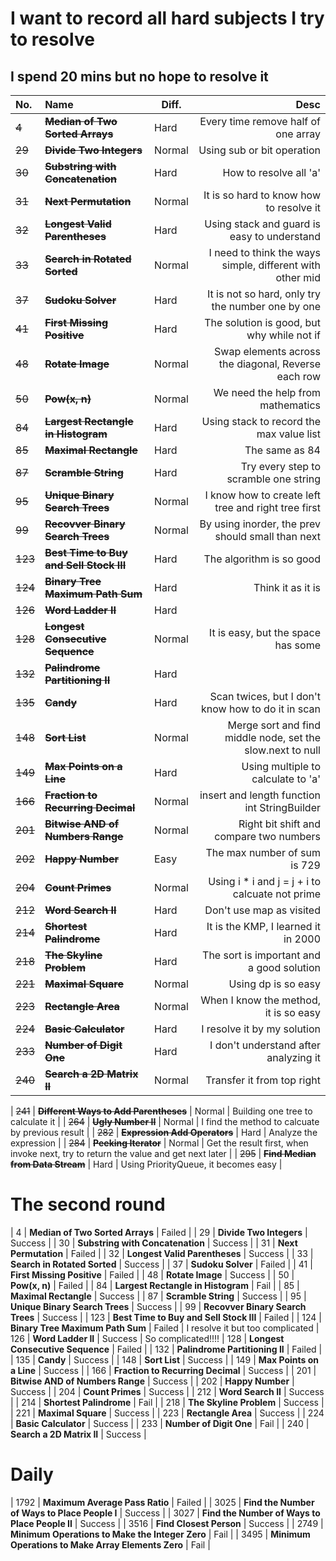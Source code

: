 # I want to record all hard subjects I try to resolve

## I spend 20 mins but no hope to resolve it

| No. | Name | Diff. | Desc |
|:--|:----|------|-----------:|
| ~~4~~  | **~~Median of Two Sorted Arrays~~** | Hard | Every time remove half of one array |
| ~~29~~ | **~~Divide Two Integers~~** | Normal | Using sub or bit operation |
| ~~30~~ | **~~Substring with Concatenation~~** | Hard | How to resolve all 'a' |
| ~~31~~ | **~~Next Permutation~~** | Normal | It is so hard to know how to resolve it |
| ~~32~~ | **~~Longest Valid Parentheses~~** | Hard | Using stack and guard is easy to understand |
| ~~33~~ | **~~Search in Rotated Sorted~~** | Normal | I need to think the ways simple, different with other mid |
| ~~37~~ | **~~Sudoku Solver~~** | Hard | It is not so hard, only try the number one by one |
| ~~41~~ | **~~First Missing Positive~~** | Hard | The solution is good, but why while not if |
| ~~48~~ | **~~Rotate Image~~** | Normal | Swap elements across the diagonal, Reverse each row  |
| ~~50~~ | **~~Pow(x, n)~~** | Normal | We need the help from mathematics |
| ~~84~~ | **~~Largest Rectangle in Histogram~~** | Hard | Using stack to record the max value list |
| ~~85~~ | **~~Maximal Rectangle~~** | Hard | The same as 84 |
| ~~87~~ | **~~Scramble String~~** | Hard | Try every step to scramble one string |
| ~~95~~ | **~~Unique Binary Search Trees~~** | Normal | I know how to create left tree and right tree first  |
| ~~99~~ | **~~Recovver Binary Search Trees~~** | Normal | By using inorder, the prev should small than next |
| ~~123~~ | **~~Best Time to Buy and Sell Stock III~~** | Hard | The algorithm is so good |
| ~~124~~ | **~~Binary Tree Maximum Path Sum~~** | Hard | Think it as it is |
| ~~126~~ | **~~Word Ladder II~~** | Hard |  |
| ~~128~~ | **~~Longest Consecutive Sequence~~** | Normal | It is easy, but the space has some |
| ~~132~~ | **~~Palindrome Partitioning II~~** | Hard |  |
| ~~135~~ | **~~Candy~~** | Hard | Scan twices, but I don't know how to do it in scan |
| ~~148~~ | **~~Sort List~~** | Normal | Merge sort and find middle node, set the slow.next to null |
| ~~149~~ | **~~Max Points on a Line~~** | Hard | Using multiple to calculate to 'a' |
| ~~166~~ | **~~Fraction to Recurring Decimal~~** | Normal | insert and length function int StringBuilder |
| ~~201~~ | **~~Bitwise AND of Numbers Range~~** | Normal | Right bit shift and compare two numbers |
| ~~202~~ | **~~Happy Number~~** | Easy | The max number of sum is 729 |
| ~~204~~ | **~~Count Primes~~** | Normal | Using i * i and j = j + i to calcuate not prime |
| ~~212~~ | **~~Word Search II~~** | Hard | Don't use map as visited |
| ~~214~~ | **~~Shortest Palindrome~~** | Hard | It is the KMP, I learned it in 2000 |
| ~~218~~ | **~~The Skyline Problem~~** | Hard | The sort is important and a good solution |
| ~~221~~ | **~~Maximal Square~~** | Normal | Using dp is so easy |
| ~~223~~ | **~~Rectangle Area~~** | Normal | When I know the method, it is so easy |
| ~~224~~ | **~~Basic Calculator~~** | Hard | I resolve it by my solution |
| ~~233~~ | **~~Number of Digit One~~** | Hard | I don't understand after analyzing it |
| ~~240~~ | **~~Search a 2D Matrix II~~** | Normal | Transfer it from top right |

| ~~241~~ | **~~Different Ways to Add Parentheses~~** | Normal | Building one tree to calculate it |
| ~~264~~ | **~~Ugly Number II~~** | Normal | I find the method to calcuate by previous result |
| ~~282~~ | **~~Expression Add Operators~~** | Hard | Analyze the expression |
| ~~284~~ | **~~Peeking Iterator~~** | Normal | Get the result first, when invoke next, try to return the value and get next later |
| ~~295~~ | **~~Find Median from Data Stream~~** | Hard | Using PriorityQueue, it becomes easy |




# The second round
| 4  | **Median of Two Sorted Arrays** | Failed |
| 29 | **Divide Two Integers** | Success |
| 30 | **Substring with Concatenation** | Success |
| 31 | **Next Permutation** | Failed |
| 32 | **Longest Valid Parentheses** | Success |
| 33 | **Search in Rotated Sorted** | Success |
| 37 | **Sudoku Solver** | Failed |
| 41 | **First Missing Positive** | Failed |
| 48 | **Rotate Image** | Success |
| 50 | **Pow(x, n)** | Failed |
| 84 | **Largest Rectangle in Histogram** | Fail |
| 85 | **Maximal Rectangle** | Success |
| 87 | **Scramble String** | Success |
| 95 | **Unique Binary Search Trees** | Success |
| 99 | **Recovver Binary Search Trees** | Success |
| 123 | **Best Time to Buy and Sell Stock III** | Failed |
| 124 | **Binary Tree Maximum Path Sum** | Failed | I resolve it but too complicated
| 126 | **Word Ladder II** | Success | So complicated!!!!
| 128 | **Longest Consecutive Sequence** | Failed |
| 132 | **Palindrome Partitioning II** | Failed |
| 135 | **Candy** | Success |
| 148 | **Sort List** | Success |
| 149 | **Max Points on a Line** | Success |
| 166 | **Fraction to Recurring Decimal** | Success |
| 201 | **Bitwise AND of Numbers Range** | Success |
| 202 | **Happy Number** | Success |
| 204 | **Count Primes** | Success |
| 212 | **Word Search II** | Success |
| 214 | **Shortest Palindrome** | Fail |
| 218 | **The Skyline Problem** | Success |
| 221 | **Maximal Square** | Success |
| 223 | **Rectangle Area** | Success |
| 224 | **Basic Calculator** | Success |
| 233 | **Number of Digit One** | Fail |
| 240 | **Search a 2D Matrix II** | Success |





# Daily
| 1792 | **Maximum Average Pass Ratio** | Failed |
| 3025 | **Find the Number of Ways to Place People I** | Success |
| 3027 | **Find the Number of Ways to Place People II** | Success |
| 3516 | **Find Closest Person** | Success |
| 2749 | **Minimum Operations to Make the Integer Zero** | Fail |
| 3495 | **Minimum Operations to Make Array Elements Zero** | Fail |